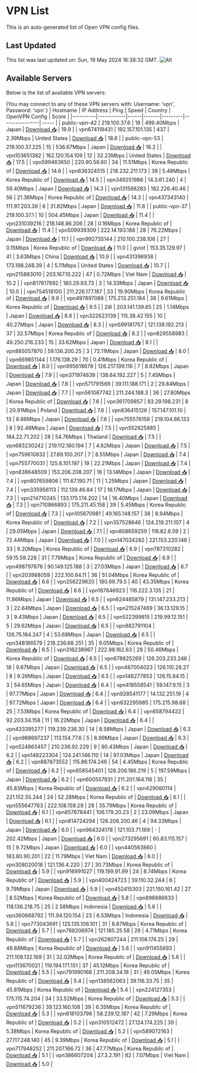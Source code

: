 # VPN List

This is an auto-generated list of Open VPN config files.

## Last Updated

This list was last updated on: Sun, 19 May 2024 16:38:32 GMT.
![Alt](https://repobeats.axiom.co/api/embed/186b98318ef1479477931607c1ad7d823f12451f.svg "Repobeats analytics image")

## Available Servers

Below is the list of available VPN servers:

(You may connect to any of these VPN servers with: Username: 'vpn', Password: 'vpn'.)
| Hostname | IP Address | Ping | Speed | Country | OpenVPN Config | Score |
|----------|------------|------|-------|---------|----------------| ----- |
| public-vpn-42 | 219.100.37.6 | 19 | 499.40Mbps | Japan | [Download 📥](./configs/server_0_JP.ovpn) | 19.9 |
| vpn674119431 | 192.157.101.135 | 437 | 2.39Mbps | United States | [Download 📥](./configs/server_1_US.ovpn) | 18.6 |
| public-vpn-53 | 219.100.37.225 | 15 | 536.67Mbps | Japan | [Download 📥](./configs/server_2_JP.ovpn) | 18.2 |
| vpn103651382 | 162.120.154.109 | 12 | 32.23Mbps | United States | [Download 📥](./configs/server_3_US.ovpn) | 17.5 |
| vpn599463650 | 220.90.56.60 | 34 | 11.51Mbps | Korea Republic of | [Download 📥](./configs/server_4_KR.ovpn) | 14.6 |
| vpn836324515 | 218.232.211.173 | 38 | 5.48Mbps | Korea Republic of | [Download 📥](./configs/server_5_KR.ovpn) | 14.5 |
| vpn349251986 | 14.3.61.240 | 4 | 59.40Mbps | Japan | [Download 📥](./configs/server_6_JP.ovpn) | 14.3 |
| vpn131588283 | 182.226.40.46 | 56 | 21.36Mbps | Korea Republic of | [Download 📥](./configs/server_7_KR.ovpn) | 14.3 |
| vpn437343140 | 111.97.203.39 | 6 | 31.82Mbps | Japan | [Download 📥](./configs/server_8_JP.ovpn) | 11.8 |
| public-vpn-37 | 219.100.37.1 | 10 | 504.45Mbps | Japan | [Download 📥](./configs/server_9_JP.ovpn) | 11.4 |
| vpn231039216 | 218.148.86.206 | 28 | 0.16Mbps | Korea Republic of | [Download 📥](./configs/server_10_KR.ovpn) | 11.4 |
| vpn509939309 | 222.14.193.188 | 28 | 76.22Mbps | Japan | [Download 📥](./configs/server_11_JP.ovpn) | 11.1 |
| vpn992735144 | 210.100.238.106 | 27 | 0.15Mbps | Korea Republic of | [Download 📥](./configs/server_12_KR.ovpn) | 11.0 |
| gviot | 153.35.129.97 | 41 | 3.63Mbps | China | [Download 📥](./configs/server_13_CN.ovpn) | 10.9 |
| vpn431396938 | 173.198.248.39 | 4 | 5.11Mbps | United States | [Download 📥](./configs/server_14_US.ovpn) | 10.7 |
| vpn215883010 | 203.167.10.222 | 47 | 0.72Mbps | Viet Nam | [Download 📥](./configs/server_15_VN.ovpn) | 10.2 |
| vpn817617892 | 180.29.93.73 | 3 | 14.33Mbps | Japan | [Download 📥](./configs/server_16_JP.ovpn) | 10.0 |
| vpn754518100 | 211.226.177.187 | 33 | 19.90Mbps | Korea Republic of | [Download 📥](./configs/server_17_KR.ovpn) | 9.9 |
| vpn497897088 | 175.213.251.184 | 38 | 9.61Mbps | Korea Republic of | [Download 📥](./configs/server_18_KR.ovpn) | 9.5 |
| 2i6 | 203.141.139.65 | 25 | 1.14Mbps | Japan | [Download 📥](./configs/server_19_JP.ovpn) | 8.8 |
| vpn322623139 | 115.38.42.155 | 10 | 40.27Mbps | Japan | [Download 📥](./configs/server_20_JP.ovpn) | 8.3 |
| vpn599181757 | 121.138.192.213 | 37 | 32.57Mbps | Korea Republic of | [Download 📥](./configs/server_21_KR.ovpn) | 8.2 |
| vpn829558983 | 49.250.216.233 | 15 | 33.62Mbps | Japan | [Download 📥](./configs/server_22_JP.ovpn) | 8.1 |
| vpn885057870 | 59.136.200.25 | 3 | 72.11Mbps | Japan | [Download 📥](./configs/server_23_JP.ovpn) | 8.0 |
| vpn669851144 | 1.176.138.29 | 70 | 0.41Mbps | Korea Republic of | [Download 📥](./configs/server_24_KR.ovpn) | 8.0 |
| vpn995618678 | 126.217.199.116 | 7 | 8.82Mbps | Japan | [Download 📥](./configs/server_25_JP.ovpn) | 7.9 |
| vpn371974639 | 138.64.192.227 | 5 | 7.45Mbps | Japan | [Download 📥](./configs/server_26_JP.ovpn) | 7.8 |
| vpn571791569 | 39.111.188.171 | 2 | 29.84Mbps | Japan | [Download 📥](./configs/server_27_JP.ovpn) | 7.7 |
| vpn561067742 | 211.244.188.3 | 36 | 27.80Mbps | Korea Republic of | [Download 📥](./configs/server_28_KR.ovpn) | 7.6 |
| vpn361709857 | 83.29.198.231 | 8 | 20.91Mbps | Poland | [Download 📥](./configs/server_29_PL.ovpn) | 7.6 |
| vpn836415126 | 157.147.101.10 | 13 | 8.66Mbps | Japan | [Download 📥](./configs/server_30_JP.ovpn) | 7.6 |
| vpn755576158 | 219.104.86.133 | 8 | 92.48Mbps | Japan | [Download 📥](./configs/server_31_JP.ovpn) | 7.5 |
| vpn552825885 | 184.22.71.202 | 28 | 54.76Mbps | Thailand | [Download 📥](./configs/server_32_TH.ovpn) | 7.5 |
| vpn683230242 | 219.112.180.194 | 7 | 4.62Mbps | Japan | [Download 📥](./configs/server_33_JP.ovpn) | 7.5 |
| vpn759610832 | 27.89.100.207 | 7 | 8.55Mbps | Japan | [Download 📥](./configs/server_34_JP.ovpn) | 7.4 |
| vpn755770031 | 125.8.101.197 | 19 | 22.21Mbps | Japan | [Download 📥](./configs/server_35_JP.ovpn) | 7.4 |
| vpn838648509 | 153.206.208.207 | 16 | 13.14Mbps | Japan | [Download 📥](./configs/server_36_JP.ovpn) | 7.4 |
| vpn807659806 | 111.67.190.71 | 11 | 1.25Mbps | Japan | [Download 📥](./configs/server_37_JP.ovpn) | 7.4 |
| vpn335956113 | 112.139.46.84 | 17 | 16.17Mbps | Japan | [Download 📥](./configs/server_38_JP.ovpn) | 7.3 |
| vpn214710245 | 133.175.174.202 | 14 | 16.40Mbps | Japan | [Download 📥](./configs/server_39_JP.ovpn) | 7.3 |
| vpn710866893 | 175.211.45.158 | 39 | 5.45Mbps | Korea Republic of | [Download 📥](./configs/server_40_KR.ovpn) | 7.3 |
| vpn105670981 | 49.165.148.157 | 38 | 8.94Mbps | Korea Republic of | [Download 📥](./configs/server_41_KR.ovpn) | 7.2 |
| vpn357528646 | 124.219.211.107 | 4 | 29.05Mbps | Japan | [Download 📥](./configs/server_42_JP.ovpn) | 7.1 |
| vpn808659259 | 116.82.6.59 | 2 | 72.44Mbps | Japan | [Download 📥](./configs/server_43_JP.ovpn) | 7.0 |
| vpn147034282 | 221.153.220.148 | 33 | 9.20Mbps | Korea Republic of | [Download 📥](./configs/server_44_KR.ovpn) | 6.9 |
| vpn787310282 | 59.15.59.228 | 31 | 7.79Mbps | Korea Republic of | [Download 📥](./configs/server_45_KR.ovpn) | 6.9 |
| vpn498797876 | 90.149.125.188 | 3 | 27.03Mbps | Japan | [Download 📥](./configs/server_46_JP.ovpn) | 6.7 |
| vpn203988059 | 222.100.64.11 | 36 | 51.04Mbps | Korea Republic of | [Download 📥](./configs/server_47_KR.ovpn) | 6.6 |
| vpn256229620 | 180.69.79.5 | 40 | 43.35Mbps | Korea Republic of | [Download 📥](./configs/server_48_KR.ovpn) | 6.6 |
| vpn187846923 | 116.222.3.135 | 21 | 11.86Mbps | Japan | [Download 📥](./configs/server_49_JP.ovpn) | 6.5 |
| vpn624485879 | 131.147.233.213 | 3 | 22.64Mbps | Japan | [Download 📥](./configs/server_50_JP.ovpn) | 6.5 |
| vpn215247469 | 36.13.129.15 | 3 | 9.43Mbps | Japan | [Download 📥](./configs/server_51_JP.ovpn) | 6.5 |
| vpn522399815 | 219.99.12.151 | 5 | 29.62Mbps | Japan | [Download 📥](./configs/server_52_JP.ovpn) | 6.5 |
| vpn882791104 | 126.75.184.247 | 4 | 53.68Mbps | Japan | [Download 📥](./configs/server_53_JP.ovpn) | 6.5 |
| vpn348186579 | 218.236.68.251 | 35 | 9.05Mbps | Korea Republic of | [Download 📥](./configs/server_54_KR.ovpn) | 6.5 |
| vpn316238967 | 222.98.162.63 | 28 | 50.46Mbps | Korea Republic of | [Download 📥](./configs/server_55_KR.ovpn) | 6.5 |
| vpn678825269 | 126.203.233.246 | 18 | 9.67Mbps | Japan | [Download 📥](./configs/server_56_JP.ovpn) | 6.5 |
| vpn487004023 | 126.110.28.27 | 8 | 9.26Mbps | Japan | [Download 📥](./configs/server_57_JP.ovpn) | 6.5 |
| vpn146277853 | 126.15.84.15 | 3 | 54.65Mbps | Japan | [Download 📥](./configs/server_58_JP.ovpn) | 6.4 |
| vpn418558541 | 59.147.9.15 | 3 | 97.77Mbps | Japan | [Download 📥](./configs/server_59_JP.ovpn) | 6.4 |
| vpn928541177 | 14.132.251.19 | 4 | 97.72Mbps | Japan | [Download 📥](./configs/server_60_JP.ovpn) | 6.4 |
| vpn632295985 | 175.215.98.68 | 25 | 7.53Mbps | Korea Republic of | [Download 📥](./configs/server_61_KR.ovpn) | 6.4 |
| vpn658794422 | 92.203.34.158 | 11 | 16.22Mbps | Japan | [Download 📥](./configs/server_62_JP.ovpn) | 6.4 |
| vpn433395277 | 119.239.236.30 | 14 | 8.58Mbps | Japan | [Download 📥](./configs/server_63_JP.ovpn) | 6.3 |
| vpn988697237 | 113.154.77.6 | 5 | 8.99Mbps | Japan | [Download 📥](./configs/server_64_JP.ovpn) | 6.3 |
| vpn524863457 | 210.236.92.229 | 9 | 90.43Mbps | Japan | [Download 📥](./configs/server_65_JP.ovpn) | 6.2 |
| vpn148223304 | 124.241.146.110 | 14 | 97.03Mbps | Japan | [Download 📥](./configs/server_66_JP.ovpn) | 6.2 |
| vpn887873552 | 115.86.174.246 | 54 | 4.45Mbps | Korea Republic of | [Download 📥](./configs/server_67_KR.ovpn) | 6.2 |
| vpn658545401 | 126.206.186.219 | 5 | 197.59Mbps | Japan | [Download 📥](./configs/server_68_JP.ovpn) | 6.2 |
| vpn600557931 | 211.201.164.116 | 35 | 45.83Mbps | Korea Republic of | [Download 📥](./configs/server_69_KR.ovpn) | 6.2 |
| vpn429060114 | 221.152.55.244 | 24 | 52.28Mbps | Korea Republic of | [Download 📥](./configs/server_70_KR.ovpn) | 6.1 |
| vpn555647763 | 222.108.159.29 | 28 | 35.79Mbps | Korea Republic of | [Download 📥](./configs/server_71_KR.ovpn) | 6.1 |
| vpn857678441 | 106.179.20.23 | 2 | 23.09Mbps | Japan | [Download 📥](./configs/server_72_JP.ovpn) | 6.1 |
| vpn814724294 | 126.206.200.46 | 4 | 94.33Mbps | Japan | [Download 📥](./configs/server_73_JP.ovpn) | 6.0 |
| vpn964324178 | 121.103.71.169 | - | 202.42Mbps | Japan | [Download 📥](./configs/server_74_JP.ovpn) | 6.0 |
| vpn273295691 | 60.83.115.157 | 15 | 9.72Mbps | Japan | [Download 📥](./configs/server_75_JP.ovpn) | 6.0 |
| vpn440563860 | 183.80.90.201 | 22 | 11.79Mbps | Viet Nam | [Download 📥](./configs/server_76_VN.ovpn) | 6.0 |
| vpn308020018 | 121.136.4.220 | 27 | 30.73Mbps | Korea Republic of | [Download 📥](./configs/server_77_KR.ovpn) | 5.9 |
| vpn916991027 | 119.199.91.99 | 24 | 8.74Mbps | Korea Republic of | [Download 📥](./configs/server_78_KR.ovpn) | 5.9 |
| vpn400424723 | 39.110.32.244 | 6 | 9.79Mbps | Japan | [Download 📥](./configs/server_79_JP.ovpn) | 5.9 |
| vpn452415303 | 221.150.161.42 | 27 | 8.52Mbps | Korea Republic of | [Download 📥](./configs/server_80_KR.ovpn) | 5.8 |
| vpn898886633 | 118.136.218.75 | 25 | 2.58Mbps | Indonesia | [Download 📥](./configs/server_81_ID.ovpn) | 5.8 |
| vpn360668792 | 111.94.120.154 | 23 | 6.53Mbps | Indonesia | [Download 📥](./configs/server_82_ID.ovpn) | 5.8 |
| vpn773043691 | 125.135.106.101 | 31 | 8.87Mbps | Korea Republic of | [Download 📥](./configs/server_83_KR.ovpn) | 5.7 |
| vpn788206974 | 121.185.25.58 | 28 | 4.71Mbps | Korea Republic of | [Download 📥](./configs/server_84_KR.ovpn) | 5.7 |
| vpn262807244 | 211.108.174.25 | 29 | 49.88Mbps | Korea Republic of | [Download 📥](./configs/server_85_KR.ovpn) | 5.6 |
| vpn911455693 | 211.109.132.169 | 31 | 32.02Mbps | Korea Republic of | [Download 📥](./configs/server_86_KR.ovpn) | 5.6 |
| vpn113670021 | 119.194.171.151 | 37 | 45.12Mbps | Korea Republic of | [Download 📥](./configs/server_87_KR.ovpn) | 5.5 |
| vpn791990166 | 211.208.34.18 | 31 | 49.05Mbps | Korea Republic of | [Download 📥](./configs/server_88_KR.ovpn) | 5.4 |
| vpn138562063 | 39.116.33.75 | 35 | 45.81Mbps | Korea Republic of | [Download 📥](./configs/server_89_KR.ovpn) | 5.4 |
| vpn224127353 | 175.115.74.204 | 34 | 33.52Mbps | Korea Republic of | [Download 📥](./configs/server_90_KR.ovpn) | 5.3 |
| vpn511679236 | 39.123.160.108 | 39 | 6.35Mbps | Korea Republic of | [Download 📥](./configs/server_91_KR.ovpn) | 5.3 |
| vpn618103796 | 58.239.12.187 | 42 | 7.29Mbps | Korea Republic of | [Download 📥](./configs/server_92_KR.ovpn) | 5.2 |
| vpn310512472 | 27.124.174.225 | 39 | 5.38Mbps | Korea Republic of | [Download 📥](./configs/server_93_KR.ovpn) | 5.2 |
| vpn589072163 | 27.117.248.140 | 45 | 9.39Mbps | Korea Republic of | [Download 📥](./configs/server_94_KR.ovpn) | 5.1 |
| vpn717948252 | 211.207.166.72 | 36 | 47.77Mbps | Korea Republic of | [Download 📥](./configs/server_95_KR.ovpn) | 5.1 |
| vpn386607204 | 27.3.2.191 | 82 | 7.07Mbps | Viet Nam | [Download 📥](./configs/server_96_VN.ovpn) | 5.0 |
